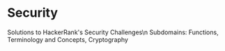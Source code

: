# Security
Solutions to HackerRank's Security Challenges\n
Subdomains: Functions, Terminology and Concepts, Cryptography
